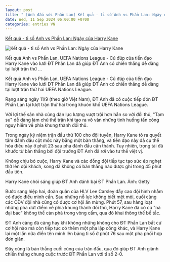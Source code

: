```yaml
---
layout: post
title: " [Anh đấu với Phần Lan] Kết quả - tỉ số Anh vs Phần Lan: Ngày của Harry Kane"
date: Wed, 11 Sep 2024 06:00:00 +0700
categories: entries VN
---
```

[Kết quả - tỉ số Anh vs Phần Lan: Ngày của Harry Kane](https://thethao247.vn/395-ket-qua-anh-vs-phan-lan-1h45-ngay-11-9-d341459.html)

![Kết quả - tỉ số Anh vs Phần Lan: Ngày của Harry Kane](https://cdn-img.thethao247.vn/storage/files/tranvutung/social-thumb/2024/09/11/66e0c7a8b780c.jpg)

Kết quả Anh vs Phần Lan, UEFA Nations League - Cú đúp của tiền đạo Harry Kane vào lưới ĐT Phần Lan đã giúp ĐT Anh có chiến thắng dễ dàng tại lượt trận thứ ...

Kết quả Anh vs Phần Lan, UEFA Nations League - Cú đúp của tiền đạo Harry Kane vào lưới ĐT Phần Lan đã giúp ĐT Anh có chiến thắng dễ dàng tại lượt trận thứ hai UEFA Nations League.

Rạng sáng ngày 11/9 (theo giờ Việt Nam), ĐT Anh đã có cuộc tiếp đón ĐT Phần Lan tại lượt trận thứ hai trong khuôn khổ UEFA Nations League.

Với lợi thế sân nhà cùng dàn lực lượng vượt trội hơn hẳn so với đối thủ, "Tam sư" dễ dàng làm chủ thế trận khi tạo ra vô vàn những tình huống tấn công nguy hiểm về phía khung thành đối thủ.

Trong ngày kỷ niệm trận đấu thứ 100 cho đội tuyển, Harry Kane tỏ ra quyết tâm đánh dấu cột mốc này bằng một bàn thắng, và tiền đạo này đã cụ thể hóa điều này ở phút 23 sau pha đánh đầu cận thành. Tuy nhiên, trọng tài đã khước từ bàn thắng bởi đội trưởng ĐT Anh đã rơi vào tư thế việt vị.

Không chịu bỏ cuộc, Harry Kane và các đồng đội tiếp tục tạo sức ép nghẹt thở lên đội khách, song đã không có bàn thắng nào được ghi trong 45 phút đầu tiên.

Harry Kane chói sáng giúp ĐT Anh đánh bại ĐT Phần Lan. Ảnh: Getty

Bước sang hiệp hai, đoàn quân của HLV Lee Carsley đẩy cao đội hình nhằm có được điều mình cần. Sau những nỗ lực không biết mệt mỏi, cuối cùng các CĐV đội nhà cũng có được cơ hội ăn mừng. Phút 57, sau hàng loạt những pha dứt điểm về phía khung thành đối thủ, Harry Kane đã có cú "nã đại bác" không thể cản phá trong vòng cấm, qua đó khai thông thế bế tắc.

ĐT Anh càng đá càng hay khi không những không cho ĐT Phần Lan bất cứ cơ hội nào mà còn tiếp tục có thêm một pha lập công khác, và Harry Kane lại một lần nữa điền tên mình lên bảng tỉ số ở phút 76 sau một pha phối hợp đơn giản.

Đây cũng là bàn thắng cuối cùng của trận đấu, qua đó giúp ĐT Anh giành chiến thắng chung cuộc trước ĐT Phần Lan với tỉ số 2-0.


